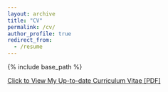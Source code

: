 ```yaml
---
layout: archive
title: "CV"
permalink: /cv/
author_profile: true
redirect_from:
  - /resume
---
```


{% include base_path %}

[Click to View My Up-to-date Curriculum Vitae [PDF]](../files/CV/Xiaoyang_cv_091625.pdf)



<!-- <embed src="../files/mingzhe-cv.pdf" width="650" height="1800" type='application/pdf'> -->
